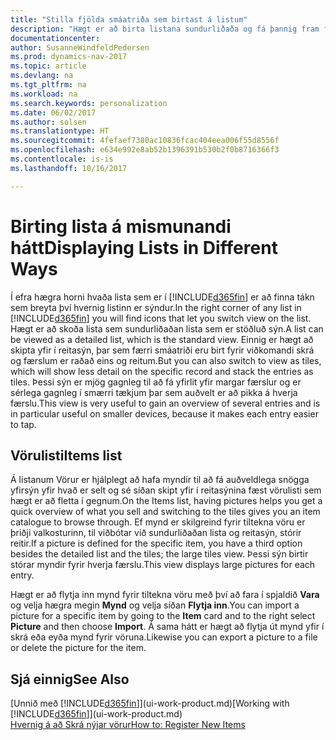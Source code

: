 ```yaml
---
title: "Stilla fjölda smáatriða sem birtast á listum"
description: "Hægt er að birta listana sundurliðaða og fá þannig fram frekari upplýsingar, eða sem reiti sem auðvelt er að skanna sjónrænt."
documentationcenter: 
author: SusanneWindfeldPedersen
ms.prod: dynamics-nav-2017
ms.topic: article
ms.devlang: na
ms.tgt_pltfrm: na
ms.workload: na
ms.search.keywords: personalization
ms.date: 06/02/2017
ms.author: solsen
ms.translationtype: HT
ms.sourcegitcommit: 4fefaef7380ac10836fcac404eea006f55d8556f
ms.openlocfilehash: e634e992e8ab52b1396391b530b2f0b8716366f3
ms.contentlocale: is-is
ms.lasthandoff: 10/16/2017

---
```

# <a name="displaying-lists-in-different-ways"></a><span data-ttu-id="51413-103">Birting lista á mismunandi hátt</span><span class="sxs-lookup"><span data-stu-id="51413-103">Displaying Lists in Different Ways</span></span>
<span data-ttu-id="51413-104">Í efra hægra horni hvaða lista sem er í [!INCLUDE[d365fin](includes/d365fin_md.md)] er að finna tákn sem breyta því hvernig listinn er sýndur.</span><span class="sxs-lookup"><span data-stu-id="51413-104">In the right corner of any list in [!INCLUDE[d365fin](includes/d365fin_md.md)] you will find icons that let you switch view on the list.</span></span> <span data-ttu-id="51413-105">Hægt er að skoða lista sem sundurliðaðan lista sem er stöðluð sýn.</span><span class="sxs-lookup"><span data-stu-id="51413-105">A list can be viewed as a detailed list, which is the standard view.</span></span> <span data-ttu-id="51413-106">Einnig er hægt að skipta yfir í reitasýn, þar sem færri smáatriði eru birt fyrir viðkomandi skrá og færslum er raðað eins og reitum.</span><span class="sxs-lookup"><span data-stu-id="51413-106">But you can also switch to view as tiles, which will show less detail on the specific record and stack the entries as tiles.</span></span> <span data-ttu-id="51413-107">Þessi sýn er mjög gagnleg til að fá yfirlit yfir margar færslur og er sérlega gagnleg í smærri tækjum þar sem auðvelt er að pikka á hverja færslu.</span><span class="sxs-lookup"><span data-stu-id="51413-107">This view is very useful to gain an overview of several entries and is in particular useful on smaller devices, because it makes each entry easier to tap.</span></span>

## <a name="items-list"></a><span data-ttu-id="51413-108">Vörulisti</span><span class="sxs-lookup"><span data-stu-id="51413-108">Items list</span></span>
<span data-ttu-id="51413-109">Á listanum Vörur er hjálplegt að hafa myndir til að fá auðveldlega snögga yfirsýn yfir hvað er selt og sé síðan skipt yfir í reitasýnina fæst vörulisti sem hægt er að fletta í gegnum.</span><span class="sxs-lookup"><span data-stu-id="51413-109">On the Items list, having pictures helps you get a quick overview of what you sell and switching to the tiles gives you an item catalogue to browse through.</span></span> <span data-ttu-id="51413-110">Ef mynd er skilgreind fyrir tiltekna vöru er þriðji valkosturinn, til viðbótar við sundurliðaðan lista og reitasýn, stórir reitir.</span><span class="sxs-lookup"><span data-stu-id="51413-110">If a picture is defined for the specific item, you have a third option besides the detailed list and the tiles; the large tiles view.</span></span> <span data-ttu-id="51413-111">Þessi sýn birtir stórar myndir fyrir hverja færslu.</span><span class="sxs-lookup"><span data-stu-id="51413-111">This view displays large pictures for each entry.</span></span>

<span data-ttu-id="51413-112">Hægt er að flytja inn mynd fyrir tiltekna vöru með því að fara í spjaldið **Vara** og velja hægra megin **Mynd** og velja síðan **Flytja inn**.</span><span class="sxs-lookup"><span data-stu-id="51413-112">You can import a picture for a specific item by going to the **Item** card and to the right select **Picture** and then choose **Import**.</span></span> <span data-ttu-id="51413-113">Á sama hátt er hægt að flytja út mynd yfir í skrá eða eyða mynd fyrir vöruna.</span><span class="sxs-lookup"><span data-stu-id="51413-113">Likewise you can export a picture to a file or delete the picture for the item.</span></span>  

## <a name="see-also"></a><span data-ttu-id="51413-114">Sjá einnig</span><span class="sxs-lookup"><span data-stu-id="51413-114">See Also</span></span>
<span data-ttu-id="51413-115">[Unnið með [!INCLUDE[d365fin](includes/d365fin_md.md)]](ui-work-product.md)</span><span class="sxs-lookup"><span data-stu-id="51413-115">[Working with [!INCLUDE[d365fin](includes/d365fin_md.md)]](ui-work-product.md)</span></span>  
[<span data-ttu-id="51413-116">Hvernig á að Skrá nýjar vörur</span><span class="sxs-lookup"><span data-stu-id="51413-116">How to: Register New Items</span></span>](inventory-how-register-new-items.md)  

